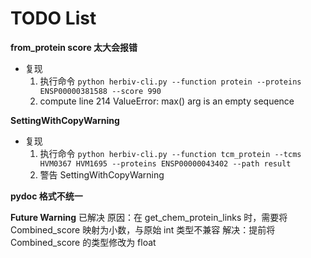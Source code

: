 # TODO List

**from_protein score 太大会报错**

- 复现
  1. 执行命令 `python herbiv-cli.py --function protein --proteins ENSP00000381588 --score 990`
  2. compute line 214 ValueError: max() arg is an empty sequence

**SettingWithCopyWarning**

- 复现
  1. 执行命令 `python herbiv-cli.py --function tcm_protein --tcms HVM0367 HVM1695 --proteins ENSP00000043402 --path result`
  2. 警告 SettingWithCopyWarning

**pydoc 格式不统一**

**Future Warning**
已解决
原因：在 get_chem_protein_links 时，需要将 Combined_score 映射为小数，与原始 int 类型不兼容
解决：提前将 Combined_score 的类型修改为 float
